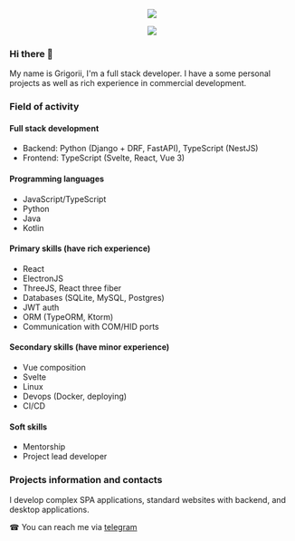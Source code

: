 <p align="center">
  <!-- Typing SVG by DenverCoder1 - https://github.com/DenverCoder1/readme-typing-svg -->
  <a href="https://github.com/DenverCoder1/readme-typing-svg">
    <img src="https://readme-typing-svg.demolab.com/?lines=Hi!%20I'm%20Grigorii&font=Fira%20Code&center=true&width=440&height=45&color=387aff&vCenter=true&duration=1&repeat=false&pause=1000&size=22" /></a>
</p>

<p align="center">
  <!-- Typing SVG by DenverCoder1 - https://github.com/DenverCoder1/readme-typing-svg -->
  <a href="https://github.com/DenverCoder1/readme-typing-svg">
    <img src="https://readme-typing-svg.demolab.com/?lines=Full%20stack%20developer;Lead%20JS/TS%20programmer&font=Fira%20Code&center=true&width=440&height=45&color=387aff&vCenter=true&duration=2500&pause=1000&size=22" /></a>
</p>

### Hi there 👋

My name is Grigorii, I'm a full stack developer. I have a some personal projects as well as rich experience in commercial development.

### Field of activity

#### Full stack development
- Backend: Python (Django + DRF, FastAPI), TypeScript (NestJS)
- Frontend: TypeScript (Svelte, React, Vue 3)

#### Programming languages
- JavaScript/TypeScript
- Python
- Java
- Kotlin

#### Primary skills (have rich experience)

- React
- ElectronJS
- ThreeJS, React three fiber
- Databases (SQLite, MySQL, Postgres)
- JWT auth
- ORM (TypeORM, Ktorm)
- Communication with COM/HID ports

#### Secondary skills (have minor experience)

- Vue composition
- Svelte
- Linux
- Devops (Docker, deploying)
- CI/CD

#### Soft skills

- Mentorship
- Project lead developer

### Projects information and contacts

I develop complex SPA applications, standard websites with backend, and desktop applications.

☎ You can reach me via [telegram](https://t.me/osx11)
